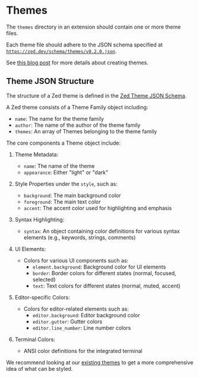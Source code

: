 # Themes

The `themes` directory in an extension should contain one or more theme files.

Each theme file should adhere to the JSON schema specified at [`https://zed.dev/schema/themes/v0.2.0.json`](https://zed.dev/schema/themes/v0.2.0.json).

See [this blog post](https://zed.dev/blog/user-themes-now-in-preview) for more details about creating themes.

## Theme JSON Structure

The structure of a Zed theme is defined in the [Zed Theme JSON Schema](https://zed.dev/schema/themes/v0.2.0.json).

A Zed theme consists of a Theme Family object including:

- `name`: The name for the theme family
- `author`: The name of the author of the theme family
- `themes`: An array of Themes belonging to the theme family

The core components a Theme object include:

1. Theme Metadata:
   - `name`: The name of the theme
   - `appearance`: Either "light" or "dark"

2. Style Properties under the `style`, such as:
   - `background`: The main background color
   - `foreground`: The main text color
   - `accent`: The accent color used for highlighting and emphasis

3. Syntax Highlighting:
   - `syntax`: An object containing color definitions for various syntax elements (e.g., keywords, strings, comments)

4. UI Elements:
   - Colors for various UI components such as:
     - `element.background`: Background color for UI elements
     - `border`: Border colors for different states (normal, focused, selected)
     - `text`: Text colors for different states (normal, muted, accent)

5. Editor-specific Colors:
   - Colors for editor-related elements such as:
     - `editor.background`: Editor background color
     - `editor.gutter`: Gutter colors
     - `editor.line_number`: Line number colors

6. Terminal Colors:
   - ANSI color definitions for the integrated terminal

We recommend looking at our [existing themes](https://github.com/zed-industries/zed/tree/main/assets/themes) to get a more comprehensive idea of what can be styled.
